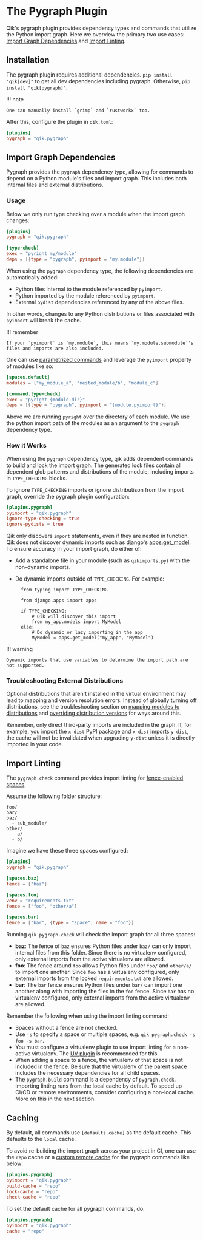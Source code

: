 # The Pygraph Plugin

Qik's pygraph plugin provides dependency types and commands that utilize the Python import graph. Here we overview the primary two use cases: [Import Graph Dependencies](#import-graph-dependencies) and [Import Linting](#import-linting).

## Installation

The pygraph plugin requires additional dependencies. `pip install "qik[dev]"` to get all dev dependencies including pygraph. Otherwise, `pip install "qik[pygraph]"`.

!!! note

    One can manually install `grimp` and `rustworkx` too.

After this, configure the plugin in `qik.toml`:

```toml
[plugins]
pygraph = "qik.pygraph"
```

<a id="import-graph-dependencies"></a>

## Import Graph Dependencies

Pygraph provides the `pygraph` dependency type, allowing for commands to depend on a Python module's files and import graph. This includes both internal files and external distributions.

### Usage

Below we only run type checking over a module when the import graph changes:

```toml
[plugins]
pygraph = "qik.pygraph"

[type-check]
exec = "pyright my/module"
deps = [{type = "pygraph", pyimport = "my.module"}]
```

When using the `pygraph` dependency type, the following dependencies are automatically added:

- Python files internal to the module referenced by `pyimport`.
- Python imported by the module referenced by `pyimport`.
- External `pydist` dependencies referenced by any of the above files.

In other words, changes to any Python distributions or files associated with `pyimport` will break the cache.

!!! remember

    If your `pyimport` is `my.module`, this means `my.module.submodule`'s files and imports are also included.

One can use [parametrized commands](commands.md#parametrized-commands) and leverage the `pyimport` property of modules like so:

```toml
[spaces.default]
modules = ["my_module_a", "nested_module/b", "module_c"]

[command.type-check]
exec = "pyright {module.dir}"
deps = [{type = "pygraph", pyimport = "{module.pyimport}"}]
```

Above we are running `pyright` over the directory of each module. We use the python import path of the modules as an argument to the `pygraph` dependency type.

### How it Works

When using the `pygraph` dependency type, qik adds dependent commands to build and lock the import graph. The generated lock files contain all dependent glob patterns and distributions of the module, including imports in `TYPE_CHECKING` blocks.

To ignore `TYPE_CHECKING` imports or ignore distributison from the import graph, override the pygraph plugin configuration:

```toml
[plugins.pygraph]
pyimport = "qik.pygraph"
ignore-type-checking = true
ignore-pydists = true
```

Qik only discovers `import` statements, even if they are nested in function. Qik does not discover dynamic imports such as django's [apps.get_model](https://docs.djangoproject.com/en/5.0/ref/applications/#django.apps.AppConfig.get_models). To ensure accuracy in your import graph, do either of:

- Add a standalone file in your module (such as `qikimports.py`) with the non-dynamic imports.
- Do dynamic imports outside of `TYPE_CHECKING`. For example:

        from typing import TYPE_CHECKING

        from django.apps import apps

        if TYPE_CHECKING:
            # Qik will discover this import
            from my_app.models import MyModel
        else:
            # Do dynamic or lazy importing in the app
            MyModel = apps.get_model("my_app", "MyModel")

!!! warning

    Dynamic imports that use variables to determine the import path are not supported.

### Troubleshooting External Distributions

Optional distributions that aren't installed in the virtual environment may lead to mapping and version resolution errors. Instead of globally turning off distributions, see the troubleshooting section on [mapping modules to distributions](errors.md#graph0) and [overriding distribution versions](errors.md#dep0) for ways around this.

Remember, only direct third-party imports are included in the graph. If, for example, you import the `x-dist` PyPI package and `x-dist` imports `y-dist`, the cache will not be invalidated when upgrading `y-dist` unless it is directly imported in your code.

<a id="import-linting"></a>

## Import Linting

The `pygraph.check` command provides import linting for [fence-enabled spaces](spaces.md#fences).

Assume the following folder structure:

```
foo/
bar/
baz/
  - sub_module/
other/
  - a/
  - b/
```

Imagine we have these three spaces configured:

```toml
[plugins]
pygraph = "qik.pygraph"

[spaces.baz]
fence = ["baz"]

[spaces.foo]
venv = "requirements.txt"
fence = ["foo", "other/a"]

[spaces.bar]
fence = ["bar", {type = "space", name = "foo"}]
```

Running `qik pygraph.check` will check the import graph for all three spaces:

- **baz**: The fence of `baz` ensures Python files under `baz/` can only import internal files from this folder. Since there is no virtualenv configured, only external imports from the active virtualenv are allowed.
- **foo**: The fence around `foo` allows Python files under `foo/` and `other/a/` to import one another. Since `foo` has a virtualenv configured, only external imports from the locked `requirements.txt` are allowed.
- **bar**: The `bar` fence ensures Python files under `bar/` can import one another along with importing the files in the `foo` fence. Since `bar` has no virtualenv configured, only external imports from the active virtualenv are allowed.

Remember the following when using the import linting command:

- Spaces without a fence are not checked.
- Use `-s` to specify a space or multiple spaces, e.g. `qik pygraph.check -s foo -s bar`.
- You must configure a virtualenv plugin to use import linting for a non-active virtualenv. The [UV plugin](plugin_uv.md) is recommended for this.
- When adding a space to a fence, the virtualenv of that space is not included in the fence. Be sure that the virtualenv of the parent space includes the necessary dependencies for all child spaces.
- The `pygraph.build` command is a dependency of `pygraph.check`. Importing linting runs from the local cache by default. To speed up CI/CD or remote environments, consider configuring a non-local cache. More on this in the next section.

## Caching

By default, all commands use `[defaults.cache]` as the default cache. This defaults to the `local` cache.

To avoid re-building the import graph across your project in CI, one can use the `repo` cache or a [custom remote cache](caching.md#remote) for the pygraph commands like below:

```toml
[plugins.pygraph]
pyimport = "qik.pygraph"
build-cache = "repo"
lock-cache = "repo"
check-cache = "repo"
```

To set the default cache for all pygraph commands, do:

```toml
[plugins.pygraph]
pyimport = "qik.pygraph"
cache = "repo"
```
